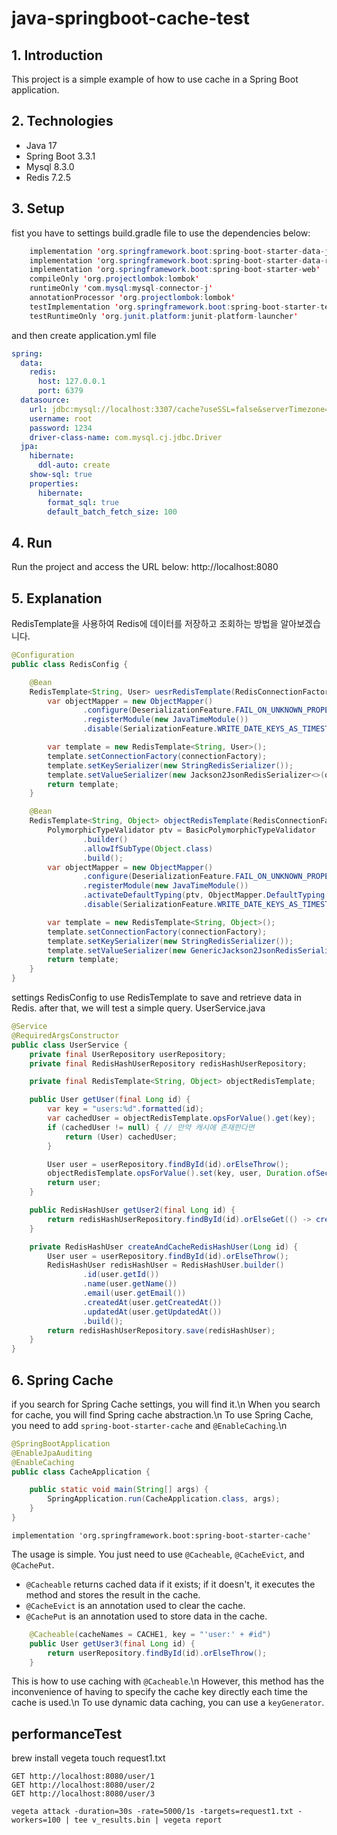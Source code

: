 # java-springboot-cache-test

## 1. Introduction
This project is a simple example of how to use cache in a Spring Boot application.

## 2. Technologies

- Java 17
- Spring Boot 3.3.1
- Mysql 8.3.0
- Redis 7.2.5

## 3. Setup
fist you have to settings build.gradle file to use the dependencies below:

```java
    implementation 'org.springframework.boot:spring-boot-starter-data-jpa'
    implementation 'org.springframework.boot:spring-boot-starter-data-redis'
    implementation 'org.springframework.boot:spring-boot-starter-web'
    compileOnly 'org.projectlombok:lombok'
    runtimeOnly 'com.mysql:mysql-connector-j'
    annotationProcessor 'org.projectlombok:lombok'
    testImplementation 'org.springframework.boot:spring-boot-starter-test'
    testRuntimeOnly 'org.junit.platform:junit-platform-launcher'
```

and then create application.yml file

```yml
spring:
  data:
    redis:
      host: 127.0.0.1
      port: 6379
  datasource:
    url: jdbc:mysql://localhost:3307/cache?useSSL=false&serverTimezone=Asia/Seoul
    username: root
    password: 1234
    driver-class-name: com.mysql.cj.jdbc.Driver
  jpa:
    hibernate:
      ddl-auto: create
    show-sql: true
    properties:
      hibernate:
        format_sql: true
        default_batch_fetch_size: 100
```


## 4. Run
Run the project and access the URL below:
http://localhost:8080

## 5. Explanation

RedisTemplate을 사용하여 Redis에 데이터를 저장하고 조회하는 방법을 알아보겠습니다.
```java
@Configuration
public class RedisConfig {

    @Bean
    RedisTemplate<String, User> uesrRedisTemplate(RedisConnectionFactory connectionFactory) {
        var objectMapper = new ObjectMapper()
                .configure(DeserializationFeature.FAIL_ON_UNKNOWN_PROPERTIES, false)
                .registerModule(new JavaTimeModule())
                .disable(SerializationFeature.WRITE_DATE_KEYS_AS_TIMESTAMPS);

        var template = new RedisTemplate<String, User>();
        template.setConnectionFactory(connectionFactory);
        template.setKeySerializer(new StringRedisSerializer());
        template.setValueSerializer(new Jackson2JsonRedisSerializer<>(objectMapper, User.class));
        return template;
    }

    @Bean
    RedisTemplate<String, Object> objectRedisTemplate(RedisConnectionFactory connectionFactory) {
        PolymorphicTypeValidator ptv = BasicPolymorphicTypeValidator
                .builder()
                .allowIfSubType(Object.class)
                .build();
        var objectMapper = new ObjectMapper()
                .configure(DeserializationFeature.FAIL_ON_UNKNOWN_PROPERTIES, false)
                .registerModule(new JavaTimeModule())
                .activateDefaultTyping(ptv, ObjectMapper.DefaultTyping.NON_FINAL)
                .disable(SerializationFeature.WRITE_DATE_KEYS_AS_TIMESTAMPS);

        var template = new RedisTemplate<String, Object>();
        template.setConnectionFactory(connectionFactory);
        template.setKeySerializer(new StringRedisSerializer());
        template.setValueSerializer(new GenericJackson2JsonRedisSerializer(objectMapper));
        return template;
    }
}
```
settings RedisConfig to use RedisTemplate to save and retrieve data in Redis.
after that, we will test a simple query.
UserService.java
```java
@Service
@RequiredArgsConstructor
public class UserService {
    private final UserRepository userRepository;
    private final RedisHashUserRepository redisHashUserRepository;

    private final RedisTemplate<String, Object> objectRedisTemplate;

    public User getUser(final Long id) {
        var key = "users:%d".formatted(id);
        var cachedUser = objectRedisTemplate.opsForValue().get(key);
        if (cachedUser != null) { // 만약 캐시에 존재한다면
            return (User) cachedUser;
        }

        User user = userRepository.findById(id).orElseThrow();
        objectRedisTemplate.opsForValue().set(key, user, Duration.ofSeconds(30)); // Cache for 30 seconds
        return user;
    }

    public RedisHashUser getUser2(final Long id) {
        return redisHashUserRepository.findById(id).orElseGet(() -> createAndCacheRedisHashUser(id));
    }

    private RedisHashUser createAndCacheRedisHashUser(Long id) {
        User user = userRepository.findById(id).orElseThrow();
        RedisHashUser redisHashUser = RedisHashUser.builder()
                .id(user.getId())
                .name(user.getName())
                .email(user.getEmail())
                .createdAt(user.getCreatedAt())
                .updatedAt(user.getUpdatedAt())
                .build();
        return redisHashUserRepository.save(redisHashUser);
    }
}
```

## 6. Spring Cache
if you search for Spring Cache settings, you will find it.\n
When you search for cache, you will find Spring cache abstraction.\n
To use Spring Cache, you need to add `spring-boot-starter-cache` and `@EnableCaching`.\n

```java
@SpringBootApplication
@EnableJpaAuditing
@EnableCaching
public class CacheApplication {

    public static void main(String[] args) {
        SpringApplication.run(CacheApplication.class, args);
    }
}
```

```shell
implementation 'org.springframework.boot:spring-boot-starter-cache'
```

The usage is simple. You just need to use `@Cacheable`, `@CacheEvict`, and `@CachePut`.

- `@Cacheable` returns cached data if it exists; if it doesn't, it executes the method and stores the result in the cache.
- `@CacheEvict` is an annotation used to clear the cache.
- `@CachePut` is an annotation used to store data in the cache.

```java
    @Cacheable(cacheNames = CACHE1, key = "'user:' + #id")
    public User getUser3(final Long id) {
        return userRepository.findById(id).orElseThrow();
    }
```

This is how to use caching with `@Cacheable`.\n
However, this method has the inconvenience of having to specify the cache key directly each time the cache is used.\n
To use dynamic data caching, you can use a `keyGenerator`.

## performanceTest
brew install vegeta
touch request1.txt
```shell
GET http://localhost:8080/user/1
GET http://localhost:8080/user/2
GET http://localhost:8080/user/3
```
```shell
vegeta attack -duration=30s -rate=5000/1s -targets=request1.txt -workers=100 | tee v_results.bin | vegeta report
```